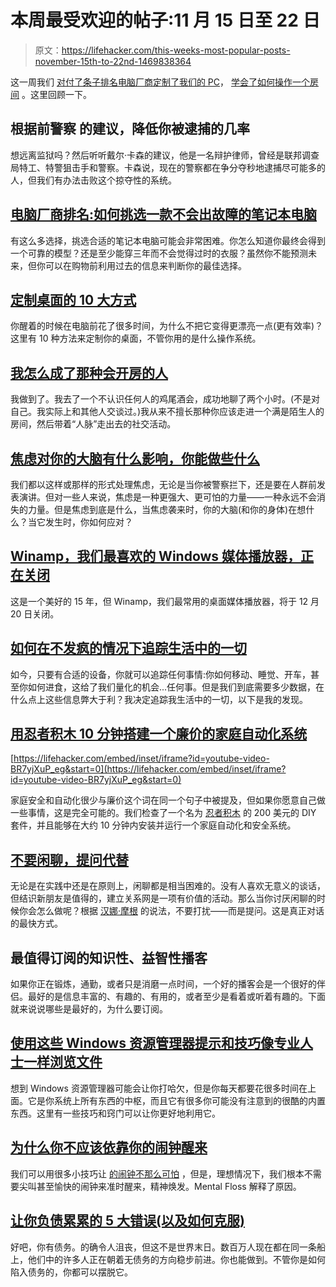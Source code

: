 # 本周最受欢迎的帖子:11 月 15 日至 22 日

> 原文：<https://lifehacker.com/this-weeks-most-popular-posts-november-15th-to-22nd-1469838364>

这一周我们 [对付了条子](https://lifehacker.com/decrease-your-chances-of-being-arrested-with-these-tips-1467462559)[排名电脑厂商](http://lifehacker.com/computer-manufacturers-ranked-how-to-pick-a-laptop-tha-1467145338)[定制了我们的 PC](http://lifehacker.com/top-10-ways-to-customize-your-desktop-1465184659)， [学会了如何操作一个房间](http://lifehacker.com/how-i-became-the-kind-of-person-who-can-work-a-room-1467569726) 。这里回顾一下。



## 根据前警察 的建议，降低你被逮捕的几率

想远离监狱吗？然后听听戴尔·卡森的建议，他是一名辩护律师，曾经是联邦调查局特工、特警狙击手和警察。卡森说，现在的警察都在争分夺秒地逮捕尽可能多的人，但我们有办法击败这个掠夺性的系统。

## [电脑厂商排名:如何挑选一款不会出故障的笔记本电脑](http://lifehacker.com/computer-manufacturers-ranked-how-to-pick-a-laptop-tha-1467145338)

有这么多选择，挑选合适的笔记本电脑可能会非常困难。你怎么知道你最终会得到一个可靠的模型？还是至少能穿三年而不会觉得过时的衣服？虽然你不能预测未来，但你可以在购物前利用过去的信息来判断你的最佳选择。

## [定制桌面的 10 大方式](http://lifehacker.com/top-10-ways-to-customize-your-desktop-1465184659)

你醒着的时候在电脑前花了很多时间，为什么不把它变得更漂亮一点(更有效率)？这里有 10 种方法来定制你的桌面，不管你用的是什么操作系统。

## [我怎么成了那种会开房的人](http://lifehacker.com/how-i-became-the-kind-of-person-who-can-work-a-room-1467569726)

我做到了。我去了一个不认识任何人的鸡尾酒会，成功地聊了两个小时。(不是对自己。我实际上和其他人交谈过。)我从来不擅长那种你应该走进一个满是陌生人的房间，然后带着“人脉”走出去的社交活动。

## [焦虑对你的大脑有什么影响，你能做些什么](http://lifehacker.com/what-anxiety-actually-does-to-you-and-what-you-can-do-a-1468128356)

我们都以这样或那样的形式处理焦虑，无论是当你被警察拦下，还是要在人群前发表演讲。但对一些人来说，焦虑是一种更强大、更可怕的力量——一种永远不会消失的力量。但是焦虑到底是什么，当焦虑袭来时，你的大脑(和你的身体)在想什么？当它发生时，你如何应对？

## [Winamp，我们最喜欢的 Windows 媒体播放器，正在关闭](http://lifehacker.com/winamp-our-favorite-media-player-for-windows-is-shutt-1468411866)

这是一个美好的 15 年，但 Winamp，我们最常用的桌面媒体播放器，将于 12 月 20 日关闭。

## [如何在不发疯的情况下追踪生活中的一切](http://lifehacker.com/how-to-track-everything-in-your-life-without-going-craz-1466537828)

如今，只要有合适的设备，你就可以追踪任何事情:你如何移动、睡觉、开车，甚至你如何进食，这给了我们量化的机会...任何事。但是我们到底需要多少数据，在什么点上这些信息弊大于利？我决定追踪我生活中的一切，以下是我的发现。

## [用忍者积木 10 分钟搭建一个廉价的家庭自动化系统](http://lifehacker.com/make-your-own-cheap-home-automation-in-10-minutes-with-1468650432)

 [https://lifehacker.com/embed/inset/iframe?id=youtube-video-BR7yjXuP_eg&start=0](https://lifehacker.com/embed/inset/iframe?id=youtube-video-BR7yjXuP_eg&start=0) 

家庭安全和自动化很少与廉价这个词在同一个句子中被提及，但如果你愿意自己做一些事情，这是完全可能的。我们检查了一个名为 [忍者积木](http://ninjablocks.com/collections/ninja-blocks/products/ninja-blocks-kit) 的 200 美元的 DIY 套件，并且能够在大约 10 分钟内安装并运行一个家庭自动化和安全系统。

## [不要闲聊，提问代替](http://lifehacker.com/dont-make-small-talk-ask-questions-instead-1465544922)

无论是在实践中还是在原则上，闲聊都是相当困难的。没有人喜欢无意义的谈话，但结识新朋友是值得的，建立关系网是一项有价值的活动。那么当你讨厌闲聊的时候你会怎么做呢？根据 [汉娜·摩根](http://careersherpa.net/) 的说法，不要打扰——而是提问。这是真正对话的最快方式。

## 最值得订阅的知识性、益智性播客

如果你正在锻炼，通勤，或者只是消磨一点时间，一个好的播客会是一个很好的伴侣。最好的是信息丰富的、有趣的、有用的，或者至少是看着或听着有趣的。下面就来说说哪些是最好的，为什么要订阅。

## [使用这些 Windows 资源管理器提示和技巧像专业人士一样浏览文件](http://lifehacker.com/navigate-files-like-a-pro-with-these-windows-explorer-t-1466669311)

想到 Windows 资源管理器可能会让你打哈欠，但是你每天都要花很多时间在上面。它是你系统上所有东西的中枢，而且它有很多你可能没有注意到的很酷的内置东西。这里有一些技巧和窍门可以让你更好地利用它。

## [为什么你不应该依靠你的闹钟醒来](http://lifehacker.com/why-you-shouldnt-be-relying-on-your-alarm-clock-to-wak-1468324218)

我们可以用很多小技巧让 [的闹钟不那么可怕](https://lifehacker.com/how-can-i-wake-up-to-something-pleasant-instead-of-horr-1154292955) ，但是，理想情况下，我们根本不需要尖叫甚至愉快的闹钟来准时醒来，精神焕发。Mental Floss 解释了原因。

## [让你负债累累的 5 大错误(以及如何克服)](http://lifehacker.com/5-big-mistakes-keeping-you-in-debt-and-how-to-overcome-1467734451)

好吧，你有债务。的确令人沮丧，但这不是世界末日。数百万人现在都在同一条船上，他们中的许多人正在朝着无债务的方向稳步前进。你也能做到。不管你是如何陷入债务的，你都可以摆脱它。
